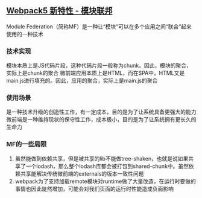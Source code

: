 ## [Webpack5 新特性 - 模块联邦](https://zhuanlan.zhihu.com/p/115403616)
Module Federation（简称MF）是一种让“模块”可以在多个应用之间“联合”起来使用的一种技术
### 技术实现
模块本质上是JS代码片段，这种代码片段一般称为chunk。因此，模块的聚合，实际上是chunk的聚合
微前端应用本质上是HTML，而在SPA中，HTML又是main.js进行填充的。因此，应用的聚合，实际上是main.js的聚合
### 使用场景
是一种技术升级的创造性工作，有一定成本，目的是为了让系统具备更强大的能力
微前端是一种维持现状的保守性工作，成本极小，目的是为了让系统拥有更长久的生命力
### MF的一些局限
1. 虽然能做到依赖共享，但是被共享的lib不能做tree-shaken，也就是说如果共享了一个lodash，那么整个lodash库都会被打包到shared-chunk中。虽然依赖共享能解决传统微前端的externals的版本一致性问题
2. webpack为了支持加载remote模块对runtime做了大量改造，在运行时要做的事情也因此陡然增加，可能会对我们页面的运行时性能造成负面影响